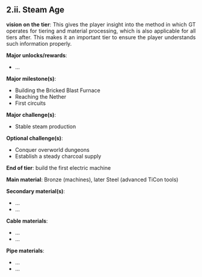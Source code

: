 ## 2.ii. Steam Age
<div align="justify">

**vision on the tier**:
This gives the player insight into the method in which GT operates for tiering and material processing, which is also applicable for all tiers after. This makes it an important tier to ensure the player understands such information properly.


**Major unlocks/rewards**:
- ...

**Major milestone(s)**:
- Building the Bricked Blast Furnace
- Reaching the Nether
- First circuits

**Major challenge(s)**:
- Stable steam production

**Optional challenge(s)**:
- Conquer overworld dungeons
- Establish a steady charcoal supply

**End of tier**: build the first electric machine

**Main material**: Bronze (machines), later Steel (advanced TiCon tools)

**Secondary material(s)**:
- ...
- ...

**Cable materials**:
- ...
- ...

**Pipe materials**:
- ...
- ...

</div>